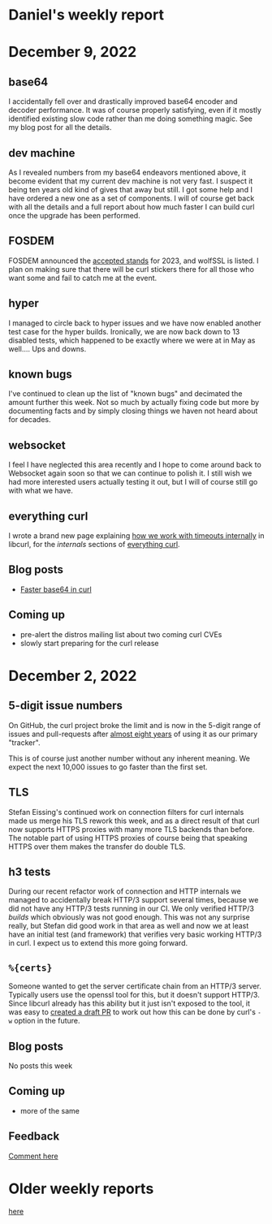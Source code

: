 # Daniel's weekly report

# December 9, 2022

## base64

I accidentally fell over and drastically improved base64 encoder and decoder
performance. It was of course properly satisfying, even if it mostly
identified existing slow code rather than me doing something magic. See my
blog post for all the details.

## dev machine

As I revealed numbers from my base64 endeavors mentioned above, it become
evident that my current dev machine is not very fast. I suspect it being ten
years old kind of gives that away but still. I got some help and I have
ordered a new one as a set of components. I will of course get back with all
the details and a full report about how much faster I can build curl once the
upgrade has been performed.

## FOSDEM

FOSDEM announced the [accepted
stands](https://fosdem.org/2023/news/2022-12-08-accepted-stands-fosdem-2023/)
for 2023, and wolfSSL is listed. I plan on making sure that there will be curl
stickers there for all those who want some and fail to catch me at the event.

## hyper

I managed to circle back to hyper issues and we have now enabled another test
case for the hyper builds. Ironically, we are now back down to 13 disabled
tests, which happened to be exactly where we were at in May as well.... Ups
and downs.

## known bugs

I've continued to clean up the list of "known bugs" and decimated the amount
further this week. Not so much by actually fixing code but more by documenting
facts and by simply closing things we haven not heard about for decades.

## websocket

I feel I have neglected this area recently and I hope to come around back to
Websocket again soon so that we can continue to polish it. I still wish we had
more interested users actually testing it out, but I will of course still go
with what we have.

## everything curl

I wrote a brand new page explaining [how we work with timeouts
internally](https://everything.curl.dev/internals/timeouts) in libcurl, for
the *internals* sections of [everything curl](https://everything.curl.dev/).

## Blog posts

 - [Faster base64 in curl](https://daniel.haxx.se/blog/2022/12/06/faster-base64-in-curl/)

## Coming up

- pre-alert the distros mailing list about two coming curl CVEs
- slowly start preparing for the curl release

# December 2, 2022

## 5-digit issue numbers

On GitHub, the curl project broke the limit and is now in the 5-digit range of
issues and pull-requests after [almost eight
years](https://daniel.haxx.se/blog/2015/03/03/curl-embracing-github-more/) of
using it as our primary "tracker".

This is of course just another number without any inherent meaning. We expect
the next 10,000 issues to go faster than the first set.

## TLS

Stefan Eissing's continued work on connection filters for curl internals made
us merge his TLS rework this week, and as a direct result of that curl now
supports HTTPS proxies with many more TLS backends than before. The notable
part of using HTTPS proxies of course being that speaking HTTPS over them
makes the transfer do double TLS.

## h3 tests

During our recent refactor work of connection and HTTP internals we managed to
accidentally break HTTP/3 support several times, because we did not have any
HTTP/3 tests running in our CI. We only verified HTTP/3 *builds* which
obviously was not good enough. This was not any surprise really, but Stefan
did good work in that area as well and now we at least have an initial test
(and framework) that verifies very basic working HTTP/3 in curl. I expect us
to extend this more going forward.

## `%{certs}`

Someone wanted to get the server certificate chain from an HTTP/3 server.
Typically users use the openssl tool for this, but it doesn't support
HTTP/3. Since libcurl already has this ability but it just isn't exposed to
the tool, it was easy to [created a draft
PR](https://github.com/curl/curl/pull/10019) to work out how this can be done
by curl's `-w` option in the future.

## Blog posts

No posts this week

## Coming up

- more of the same

## Feedback

[Comment here](https://github.com/bagder/log/discussions)

# Older weekly reports

[here](all.md)
